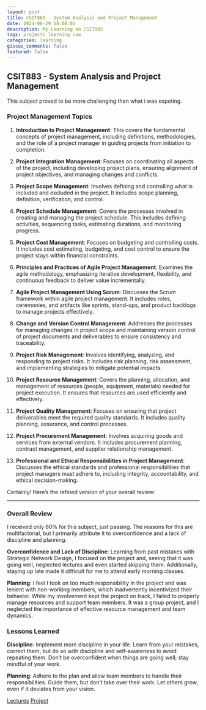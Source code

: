 ```yaml
---
layout: post
title: CSIT883 - System Analysis and Project Management
date: 2024-06-29 18:00:01
description: My Learning on CSIT883
tags: projects learning uow
categories: learning
giscus_comments: false
featured: false
---
```


## CSIT883 - System Analysis and Project Management

This subject proved to be more challenging than what i was expeting.


### Project Management Topics

1. **Introduction to Project Management**: This covers the fundamental concepts of project management, including definitions, methodologies, and the role of a project manager in guiding projects from initiation to completion.

2. **Project Integration Management**: Focuses on coordinating all aspects of the project, including developing project plans, ensuring alignment of project objectives, and managing changes and conflicts.

3. **Project Scope Management**: Involves defining and controlling what is included and excluded in the project. It includes scope planning, definition, verification, and control.

4. **Project Schedule Management**: Covers the processes involved in creating and managing the project schedule. This includes defining activities, sequencing tasks, estimating durations, and monitoring progress.

5. **Project Cost Management**: Focuses on budgeting and controlling costs. It includes cost estimating, budgeting, and cost control to ensure the project stays within financial constraints.

6. **Principles and Practices of Agile Project Management**: Examines the agile methodology, emphasizing iterative development, flexibility, and continuous feedback to deliver value incrementally.

7. **Agile Project Management Using Scrum**: Discusses the Scrum framework within agile project management. It includes roles, ceremonies, and artifacts like sprints, stand-ups, and product backlogs to manage projects effectively.

8. **Change and Version Control Management**: Addresses the processes for managing changes in project scope and maintaining version control of project documents and deliverables to ensure consistency and traceability.

9. **Project Risk Management**: Involves identifying, analyzing, and responding to project risks. It includes risk planning, risk assessment, and implementing strategies to mitigate potential impacts.

10. **Project Resource Management**: Covers the planning, allocation, and management of resources (people, equipment, materials) needed for project execution. It ensures that resources are used efficiently and effectively.

11. **Project Quality Management**: Focuses on ensuring that project deliverables meet the required quality standards. It includes quality planning, assurance, and control processes.

12. **Project Procurement Management**: Involves acquiring goods and services from external vendors. It includes procurement planning, contract management, and supplier relationship management.

13. **Professional and Ethical Responsibilities in Project Management**: Discusses the ethical standards and professional responsibilities that project managers must adhere to, including integrity, accountability, and ethical decision-making.

Certainly! Here’s the refined version of your overall review:

---

### Overall Review

I received only 60% for this subject, just passing. The reasons for this are multifactorial, but I primarily attribute it to overconfidence and a lack of discipline and planning.

**Overconfidence and Lack of Discipline**: Learning from past mistakes with Strategic Network Design, I focused on the project and, seeing that it was going well, neglected lectures and even started skipping them. Additionally, staying up late made it difficult for me to attend early morning classes.

**Planning**: I feel I took on too much responsibility in the project and was lenient with non-working members, which inadvertently incentivized their behavior. While my involvement kept the project on track, I failed to properly manage resources and support team members. It was a group project, and I neglected the importance of effective resource management and team dynamics.

### Lessons Learned

**Discipline**: Implement more discipline in your life. Learn from your mistakes, correct them, but do so with discipline and self-awareness to avoid repeating them. Don’t be overconfident when things are going well; stay mindful of your work.

**Planning**: Adhere to the plan and allow team members to handle their responsibilities. Guide them, but don’t take over their work. Let others grow, even if it deviates from your vision.

[Lectures](/assets/pdf/Project%20Management.zip)
[Project](https://karangoel59.com/blog/2024/project_management/)